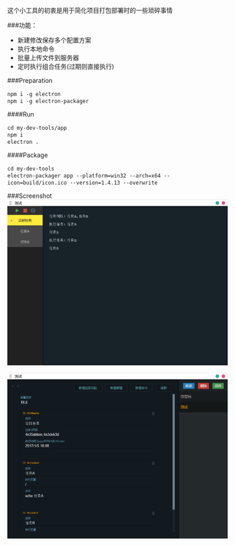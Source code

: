 这个小工具的初衷是用于简化项目打包部署时的一些琐碎事情

###功能：
- 新建修改保存多个配置方案
- 执行本地命令
- 批量上传文件到服务器
- 定时执行组合任务(过期则直接执行)


###Preparation
``` 
npm i -g electron 
npm i -g electron-packager
```
####Run
```
cd my-dev-tools/app
npm i
electron .
```
####Package
```
cd my-dev-tools
electron-packager app --platform=win32 --arch=x64 --icon=build/icon.ico --version=1.4.13 --overwrite
```

###Screenshot
![1](1.png)

![2](2.png)
